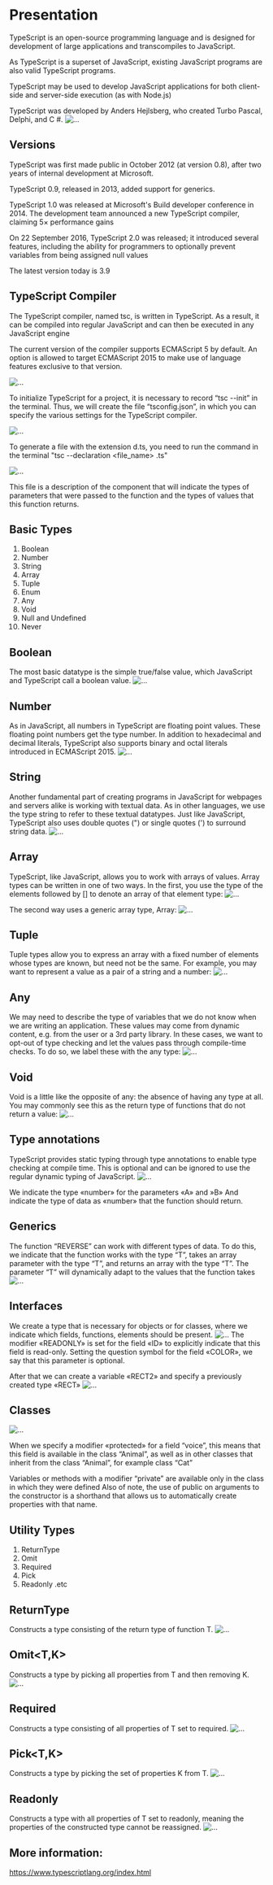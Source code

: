 # Presentation

TypeScript is an open-source programming language and is designed for development of large applications and transcompiles to JavaScript.

As TypeScript is a superset of JavaScript, existing JavaScript programs are also valid TypeScript programs.

TypeScript may be used to develop JavaScript applications for both client-side and server-side execution (as with Node.js)


TypeScript was developed by Anders Hejlsberg, who created Turbo Pascal, Delphi, and C #.
![...](./img/anders-hejlsberg.jpg)

## Versions
TypeScript was first made public in October 2012 (at version 0.8), after two years of internal development at Microsoft.

TypeScript 0.9, released in 2013, added support for generics.

TypeScript 1.0 was released at Microsoft's Build developer conference in 2014. The development team announced a new TypeScript compiler, claiming 5× performance gains

On 22 September 2016, TypeScript 2.0 was released; it introduced several features, including the ability for programmers to optionally prevent variables from being assigned null values

The latest version today is 3.9

## TypeScript Compiler

The TypeScript compiler, named tsc, is written in TypeScript. As a result, it can be compiled into regular JavaScript and can then be executed in any JavaScript engine

The current version of the compiler supports ECMAScript 5 by default. An option is allowed to target ECMAScript 2015 to make use of language features exclusive to that version.

![...](./img/0_ts-compiler0.jpg)

To initialize TypeScript for a project, it is necessary to record “tsc --init” in the terminal. Thus, we will create the file “tsconfig.json”, in which you can specify the various settings for the TypeScript compiler.

![...](./img/0_ts-compiler1.jpg)

To generate a file with the extension d.ts, you need to run the command in the terminal "tsc --declaration <file_name> .ts"

![...](./img/0_ts-compiler2.jpg)

This file is a description of the component that will indicate the types of parameters that were passed to the function and the types of values that this function returns.

## Basic Types
1.	Boolean
2.	Number
3.	String
4.	Array
5.	Tuple
6.	Enum
7.	Any
8.	Void
9.	Null and Undefined
10.	Never



## Boolean
The most basic datatype is the simple true/false value, which JavaScript and TypeScript call a boolean value.
![...](./img/1_boolean.jpg)

## Number
As in JavaScript, all numbers in TypeScript are floating point values. These floating point numbers get the type number. In addition to hexadecimal and decimal literals, TypeScript also supports binary and octal literals introduced in ECMAScript 2015.
![...](./img/2_number.jpg)

## String
Another fundamental part of creating programs in JavaScript for webpages and servers alike is working with textual data. As in other languages, we use the type string to refer to these textual datatypes. Just like JavaScript, TypeScript also uses double quotes (") or single quotes (') to surround string data.
![...](./img/3_string.jpg)

## Array
TypeScript, like JavaScript, allows you to work with arrays of values. Array types can be written in one of two ways. In the first, you use the type of the elements followed by [] to denote an array of that element type:
![...](./img/3_array1.jpg)

The second way uses a generic array type, Array<elemType>:
![...](./img/3_array2.jpg)


## Tuple
Tuple types allow you to express an array with a fixed number of elements whose types are known, but need not be the same. For example, you may want to represent a value as a pair of a string and a number:
![...](./img/5_tuple.jpg)

## Any
We may need to describe the type of variables that we do not know when we are writing an application. These values may come from dynamic content, e.g. from the user or a 3rd party library. In these cases, we want to opt-out of type checking and let the values pass through compile-time checks. To do so, we label these with the any type:
![...](./img/7_any.jpg)
 
## Void
Void is a little like the opposite of any: the absence of having any type at all. You may commonly see this as the return type of functions that do not return a value:
![...](./img/8_void.jpg)


## Type annotations

TypeScript provides static typing through type annotations to enable type checking at compile time. This is optional and can be ignored to use the regular dynamic typing of JavaScript.
![...](./img/11_annotations.jpg)


We indicate the type «number» for the parameters «A» and »B» 
And indicate the type of data as «number» that the function should return.

## Generics

The function “REVERSE” can work with different types of data. To do this, we indicate that the function works with the type “T”, takes an array parameter with the type “T”, and returns an array with the type “T”.
The parameter “T” will dynamically adapt to the values that the function takes
![...](./img/12_generics.jpg)
 
## Interfaces
We create a type that is necessary for objects or for classes, where we indicate which fields, functions, elements should be present.
![...](./img/13_interfaces.jpg)
The modifier «READONLY» is set for the field «ID» to explicitly indicate that this field is read-only. Setting the question symbol for the field «COLOR», we say that this parameter is optional.
 
After that we can create a variable «RECT2» and specify a previously created type «RECT»
![...](./img/13_interfaces2.jpg)

## Classes
![...](./img/14_classes.jpg)

When we specify a modifier «protected» for a field “voice”, this means that this field is available in the class “Animal”, as well as in other classes that inherit from the class “Animal”, for example class “Cat”

Variables or methods with a modifier “private” are available only in the class in which they were defined
Also of note, the use of public on arguments to the constructor is a shorthand that allows us to automatically create properties with that name.

## Utility Types

1.  ReturnType
2.	Omit
3.	Required
4.	Pick
5.  Readonly
    .etc

## ReturnType<T>
Constructs a type consisting of the return type of function T.
![...](./img/15_utils_returntype.jpg)

## Omit<T,K>
Constructs a type by picking all properties from T and then removing K.
![...](./img/16_utils_omit.jpg)

## Required<T>
Constructs a type consisting of all properties of T set to required.
![...](./img/17_utils_required.jpg)

## Pick<T,K>
Constructs a type by picking the set of properties K from T.
![...](./img/18_utils_pick.jpg)

## Readonly<T>
Constructs a type with all properties of T set to readonly, meaning the properties of the constructed type cannot be reassigned.
![...](./img/19_utils_readonly.jpg)

## More information:

https://www.typescriptlang.org/index.html
